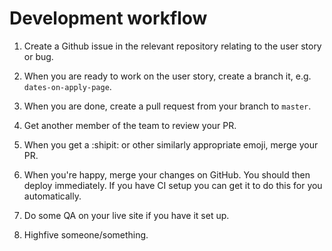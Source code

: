 # Development workflow

1. Create a Github issue in the relevant repository relating to the user story or bug.

2. When you are ready to work on the user story, create a branch it, e.g. `dates-on-apply-page`.

3. When you are done, create a pull request from your branch to `master`.

4. Get another member of the team to review your PR.

5. When you get a :shipit: or other similarly appropriate emoji, merge your PR.

6. When you're happy, merge your changes on GitHub. You should then deploy immediately. If you have CI setup you can get it to do this for you automatically.

7. Do some QA on your live site if you have it set up.

8. Highfive someone/something.
